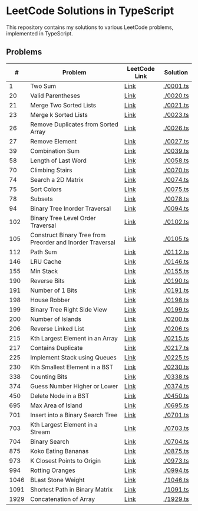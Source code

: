 # LeetCode Solutions in TypeScript

This repository contains my solutions to various LeetCode problems, implemented in TypeScript.

## Problems

| #    | Problem                                                   | LeetCode Link                                                                                                | Solution               |
| ---- | --------------------------------------------------------- | ------------------------------------------------------------------------------------------------------------ | ---------------------- |
| 1    | Two Sum                                                   | [Link](https://leetcode.com/problems/two-sum/description/)                                                   | [./0001.ts](./0001.ts) |
| 20   | Valid Parentheses                                         | [Link](https://leetcode.com/problems/valid-parentheses/description/)                                         | [./0020.ts](./0020.ts) |
| 21   | Merge Two Sorted Lists                                    | [Link](https://leetcode.com/problems/merge-two-sorted-lists/description/)                                    | [./0021.ts](./0021.ts) |
| 23   | Merge k Sorted Lists                                      | [Link](https://leetcode.com/problems/merge-k-sorted-lists/description/)                                      | [./0023.ts](./0023.ts) |
| 26   | Remove Duplicates from Sorted Array                       | [Link](https://leetcode.com/problems/remove-duplicates-from-sorted-array/description/)                       | [./0026.ts](./0026.ts) |
| 27   | Remove Element                                            | [Link](https://leetcode.com/problems/remove-element/description/)                                            | [./0027.ts](./0027.ts) |
| 39   | Combination Sum                                           | [Link](https://leetcode.com/problems/combination-sum/description/)                                           | [./0039.ts](./0039.ts) |
| 58   | Length of Last Word                                       | [Link](https://leetcode.com/problems/length-of-last-word/description/)                                       | [./0058.ts](./0058.ts) |
| 70   | Climbing Stairs                                           | [Link](https://leetcode.com/problems/climbing-stairs/description/)                                           | [./0070.ts](./0070.ts) |
| 74   | Search a 2D Matrix                                        | [Link](https://leetcode.com/problems/search-a-2d-matrix/description/)                                        | [./0074.ts](./0074.ts) |
| 75   | Sort Colors                                               | [Link](https://leetcode.com/problems/sort-colors/description/)                                               | [./0075.ts](./0075.ts) |
| 78   | Subsets                                                   | [Link](https://leetcode.com/problems/subsets/description/)                                                   | [./0078.ts](./0078.ts) |
| 94   | Binary Tree Inorder Traversal                             | [Link](https://leetcode.com/problems/binary-tree-inorder-traversal/description/)                             | [./0094.ts](./0094.ts) |
| 102  | Binary Tree Level Order Traversal                         | [Link](https://leetcode.com/problems/binary-tree-level-order-traversal/description/)                         | [./0102.ts](./0102.ts) |
| 105  | Construct Binary Tree from Preorder and Inorder Traversal | [Link](https://leetcode.com/problems/construct-binary-tree-from-preorder-and-inorder-traversal/description/) | [./0105.ts](./0105.ts) |
| 112  | Path Sum                                                  | [Link](https://leetcode.com/problems/path-sum/description/)                                                  | [./0112.ts](./0112.ts) |
| 146  | LRU Cache                                                 | [Link](https://leetcode.com/problems/lru-cache/description/)                                                 | [./0146.ts](./0146.ts) |
| 155  | Min Stack                                                 | [Link](https://leetcode.com/problems/min-stack/description/)                                                 | [./0155.ts](./0155.ts) |
| 190  | Reverse Bits                                              | [Link](https://leetcode.com/problems/reverse-bits/description/)                                              | [./0190.ts](./0190.ts) |
| 191  | Number of 1 Bits                                          | [Link](https://leetcode.com/problems/number-of-1-bits/description/)                                          | [./0191.ts](./0191.ts) |
| 198  | House Robber                                              | [Link](https://leetcode.com/problems/house-robber/description/)                                              | [./0198.ts](./0198.ts) |
| 199  | Binary Tree Right Side View                               | [Link](https://leetcode.com/problems/binary-tree-right-side-view/description/)                               | [./0199.ts](./0199.ts) |
| 200  | Number of Islands                                         | [Link](https://leetcode.com/problems/number-of-islands/description/)                                         | [./0200.ts](./0200.ts) |
| 206  | Reverse Linked List                                       | [Link](https://leetcode.com/problems/reverse-linked-list/description/)                                       | [./0206.ts](./0206.ts) |
| 215  | Kth Largest Element in an Array                           | [Link](https://leetcode.com/problems/kth-largest-element-in-an-array/description/)                           | [./0215.ts](./0215.ts) |
| 217  | Contains Duplicate                                        | [Link](https://leetcode.com/problems/contains-duplicate/description/)                                        | [./0217.ts](./0217.ts) |
| 225  | Implement Stack using Queues                              | [Link](https://leetcode.com/problems/implement-stack-using-queues/description/)                              | [./0225.ts](./0225.ts) |
| 230  | Kth Smallest Element in a BST                             | [Link](https://leetcode.com/problems/kth-smallest-element-in-a-bst/description/)                             | [./0230.ts](./0230.ts) |
| 338  | Counting Bits                                             | [Link](https://leetcode.com/problems/counting-bits/description/)                                             | [./0338.ts](./0338.ts) |
| 374  | Guess Number Higher or Lower                              | [Link](http://leetcode.com/problems/guess-number-higher-or-lower/description/)                               | [./0374.ts](./0374.ts) |
| 450  | Delete Node in a BST                                      | [Link](https://leetcode.com/problems/delete-node-in-a-bst/description/)                                      | [./0450.ts](./0450.ts) |
| 695  | Max Area of Island                                        | [Link](https://leetcode.com/problems/max-area-of-island/description/)                                        | [./0695.ts](./0695.ts) |
| 701  | Insert into a Binary Search Tree                          | [Link](https://leetcode.com/problems/insert-into-a-binary-search-tree/description/)                          | [./0701.ts](./0701.ts) |
| 703  | Kth Largest Element in a Stream                           | [Link](https://leetcode.com/problems/kth-largest-element-in-a-stream/description/)                           | [./0703.ts](./0703.ts) |
| 704  | Binary Search                                             | [Link](https://leetcode.com/problems/binary-search/description/)                                             | [./0704.ts](./0704.ts) |
| 875  | Koko Eating Bananas                                       | [Link](https://leetcode.com/problems/koko-eating-bananas/description/)                                       | [./0875.ts](./0875.ts) |
| 973  | K Closest Points to Origin                                | [Link](https://leetcode.com/problems/k-closest-points-to-origin/description/)                                | [./0973.ts](./0973.ts) |
| 994  | Rotting Oranges                                           | [Link](https://leetcode.com/problems/binary-search/description/)                                             | [./0994.ts](./0994.ts) |
| 1046 | BLast Stone Weight                                        | [Link](https://leetcode.com/problems/last-stone-weight/description/)                                         | [./1046.ts](./1046.ts) |
| 1091 | Shortest Path in Binary Matrix                            | [Link](https://leetcode.com/problems/shortest-path-in-binary-matrix/description/)                            | [./1091.ts](./1091.ts) |
| 1929 | Concatenation of Array                                    | [Link](https://leetcode.com/problems/concatenation-of-array/description/)                                    | [./1929.ts](./1929.ts) |
